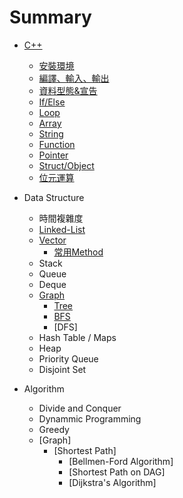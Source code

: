 # Summary

* [C++](cpp_sec/cpp.md)
  * [安裝環境](cpp_sec/install.md)
  * [編譯、輸入、輸出](cpp_sec/compile_io.md)
  * [資料型態&宣告](cpp_sec/Variable.md)
  * [If/Else](cpp_sec/if_else.md)
  * [Loop](cpp_sec/loop.md)
  * [Array](cpp_sec/array.md)
  * [String](cpp_sec/string.md)
  * [Function](cpp_sec/function.md)
  * [Pointer](cpp_sec/pointer.md)
  * [Struct/Object](cpp_sec/class.md)
  * [位元運算](cpp_sec/bitwise.md)

* Data Structure
  * 時間複雜度
  * [Linked-List](cpp_sec/list.md)
  * [Vector](cpp_sec/vector.md)
    * [常用Method](cpp_sec/vector_method.md)
  * Stack
  * Queue
  * Deque
  * [Graph](cpp_sec/graph.md)
    * [Tree](cpp_sec/tree.md)
    * [BFS](cpp_sec/bfs.md)
    * [DFS]
  * Hash Table / Maps
  * Heap
  * Priority Queue
  * Disjoint Set
* Algorithm
  * Divide and Conquer
  * Dynammic Programming
  * Greedy
  * [Graph]
    * [Shortest Path]
      * [Bellmen-Ford Algorithm]
      * [Shortest Path on DAG]
      * [Dijkstra's Algorithm]

